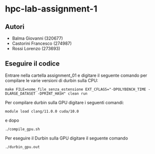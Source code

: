 # hpc-lab-assignment-1

## Autori
* Balma Giovanni (320677)
* Castorini Francesco (274987)
* Rossi Lorenzo (273693)


## Eseguire il codice 
Entrare nella cartella assignment_01 e digitare il seguente comando per compilare le varie versioni di durbin sulla CPU: 

```console
make FILE=nome_file_senza_estensione EXT_CFLAGS="-DPOLYBENCH_TIME -DLARGE_DATASET -DPRINT_HASH" clean run
```
Per compilare durbin sulla GPU digitare i seguenti comandi:

```console
module load clang/11.0.0 cuda/10.0
```
e dopo
```console
./compile_gpu.sh
```
Per eseguire il Durbin sulla GPU digitare il seguente comando
```console
./durbin_gpu.out
```

